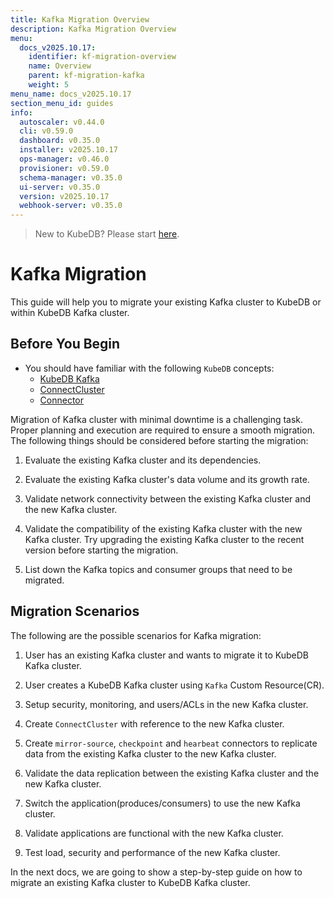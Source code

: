 ```yaml
---
title: Kafka Migration Overview
description: Kafka Migration Overview
menu:
  docs_v2025.10.17:
    identifier: kf-migration-overview
    name: Overview
    parent: kf-migration-kafka
    weight: 5
menu_name: docs_v2025.10.17
section_menu_id: guides
info:
  autoscaler: v0.44.0
  cli: v0.59.0
  dashboard: v0.35.0
  installer: v2025.10.17
  ops-manager: v0.46.0
  provisioner: v0.59.0
  schema-manager: v0.35.0
  ui-server: v0.35.0
  version: v2025.10.17
  webhook-server: v0.35.0
---
```


> New to KubeDB? Please start [here](/docs/v2025.10.17/guides/).

# Kafka Migration

This guide will help you to migrate your existing Kafka cluster to KubeDB or within KubeDB Kafka cluster.

## Before You Begin

- You should have familiar with the following `KubeDB` concepts:
    - [KubeDB Kafka](/docs/v2025.10.17/guides/kafka/concepts/kafka)
    - [ConnectCluster](/docs/v2025.10.17/guides/kafka/concepts/connectcluster)
    - [Connector](/docs/v2025.10.17/guides/kafka/concepts/connector)

Migration of Kafka cluster with minimal downtime is a challenging task. Proper planning and execution are required to ensure a smooth migration. The following things should be considered before starting the migration:

1. Evaluate the existing Kafka cluster and its dependencies.

2. Evaluate the existing Kafka cluster's data volume and its growth rate.

3. Validate network connectivity between the existing Kafka cluster and the new Kafka cluster.

4. Validate the compatibility of the existing Kafka cluster with the new Kafka cluster. Try upgrading the existing Kafka cluster to the recent version before starting the migration.

5. List down the Kafka topics and consumer groups that need to be migrated.

## Migration Scenarios

The following are the possible scenarios for Kafka migration:

1. User has an existing Kafka cluster and wants to migrate it to KubeDB Kafka cluster.

2. User creates a KubeDB Kafka cluster using `Kafka` Custom Resource(CR).

3. Setup security, monitoring, and users/ACLs in the new Kafka cluster.

4. Create `ConnectCluster` with reference to the new Kafka cluster.

5. Create `mirror-source`, `checkpoint` and `hearbeat` connectors to replicate data from the existing Kafka cluster to the new Kafka cluster.

6. Validate the data replication between the existing Kafka cluster and the new Kafka cluster.

7. Switch the application(produces/consumers) to use the new Kafka cluster.

8. Validate applications are functional with the new Kafka cluster.

9. Test load, security and performance of the new Kafka cluster.

In the next docs, we are going to show a step-by-step guide on how to migrate an existing Kafka cluster to KubeDB Kafka cluster.